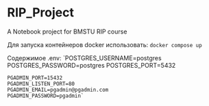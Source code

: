 # RIP_Project
A Notebook project for BMSTU RIP course

Для запуска контейнеров docker использовать:
  `docker compose up`
    
Содержимое .env:
    `POSTGRES_USERNAME=postgres
    POSTGRES_PASSWORD=postgres
    POSTGRES_PORT=5432

    PGADMIN_PORT=15432
    PGADMIN_LISTEN_PORT=80
    PGADMIN_EMAIL=pgadmin@pgadmin.com
    PGADMIN_PASSWORD=pgadmin`
    